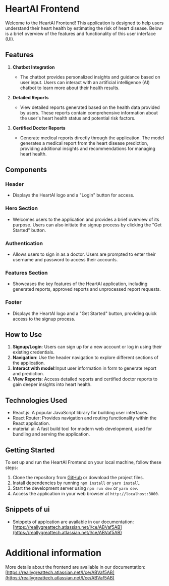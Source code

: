 # HeartAI Frontend

Welcome to the HeartAI Frontend! This application is designed to help users understand their heart health by estimating the risk of heart disease. Below is a brief overview of the features and functionality of this user interface (UI).

## Features

1. **Chatbot Integration**
   - The chatbot provides personalized insights and guidance based on user input. Users can interact with an artificial intelligence (AI)  chatbot to learn more about their health results. 

2. **Detailed Reports**
   - View detailed reports generated based on the health data provided by users. These reports contain comprehensive information about the user's heart health status and potential risk factors.

3. **Certified Doctor Reports**
   - Generate medical reports  directly through the application. The model generates a medical report  from the heart disease prediction, providing additional insights and recommendations for managing heart health.

## Components

### Header
- Displays the HeartAI logo and a "Login" button for access.

### Hero Section
- Welcomes users to the application and provides a brief overview of its purpose. Users can also initiate the signup process by clicking the "Get Started" button.

### Authentication 
- Allows users to sign in as a doctor. Users are prompted to enter their username and password to access their accounts.

### Features Section
- Showcases the key features of the HeartAI application, including generated reports, approved reports and unprocessed report requests.

### Footer
- Displays the HeartAI logo and a "Get Started" button, providing quick access to the signup process.

## How to Use

1. **Signup/Login**: Users can sign up for a new account or log in using their existing credentials.
2. **Navigation**: Use the header navigation to explore different sections of the application.
3. **Interact with model**:Input user information in form to generate report and prediction.
4. **View Reports**: Access detailed reports and certified doctor reports to gain deeper insights into heart health.

## Technologies Used

- React.js: A popular JavaScript library for building user interfaces.
- React Router: Provides navigation and routing functionality within the React application.
- material ui: A fast build tool for modern web development, used for bundling and serving the application.

## Getting Started

To set up and run the HeartAI Frontend on your local machine, follow these steps:

1. Clone the repository from [GitHub](https://github.com) or download the project files.
2. Install dependencies by running `npm install` or `yarn install`.
3. Start the development server using `npm run dev` or `yarn dev`.
4. Access the application in your web browser at `http://localhost:3000`.

## Snippets of ui
- Snippets of applcation are available in our documentation:[https://reallygreattech.atlassian.net/l/ce/ABVaf5AB](https://reallygreattech.atlassian.net/l/ce/ABVaf5AB) 

# Additional information
More details about the frontend are available in our documentation: [https://reallygreattech.atlassian.net/l/ce/ABVaf5AB](https://reallygreattech.atlassian.net/l/ce/ABVaf5AB) 
